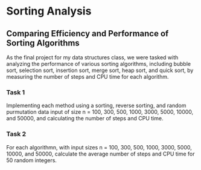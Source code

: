 # Sorting Analysis 

## Comparing Efficiency and Performance of Sorting Algorithms

As the final project for my data structures class, we were tasked with analyzing the performance of various sorting algorithms, including bubble sort, selection sort, insertion sort, merge sort, heap sort, and quick sort, by measuring the number of steps and CPU time for each algorithm.

### Task 1

Implementing each method using a sorting, reverse sorting, and random purmutation data input of size n = 100, 300, 500, 1000, 3000, 5000, 10000, and 50000, and calculating the number of steps and CPU time.

### Task 2

For each algorithmn, with input sizes n = 100, 300, 500, 1000, 3000, 5000, 10000, and 50000, calculate the average number of steps and CPU time for 50 random integers. 
